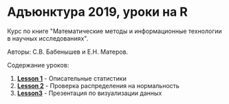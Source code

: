 # Адъюнктура 2019, уроки на R

Курс по книге "Математические методы и информационные технологии в научных исследованиях". 

Авторы: С.В. Бабенышев и Е.Н. Матеров. 

Содержание уроков:

1. [**Lesson 1**](https://github.com/materov/RStudy/tree/master/Lesson%201) - Описательные статистики
2. [**Lesson 2**](https://github.com/materov/RStudy/tree/master/Lesson%202) - Проверка распределения на нормальность
3. [**Lesson3**](https://github.com/materov/RStudy/blob/master/VisualisationSlides/file.pdf) - Презентация по визуализации данных
